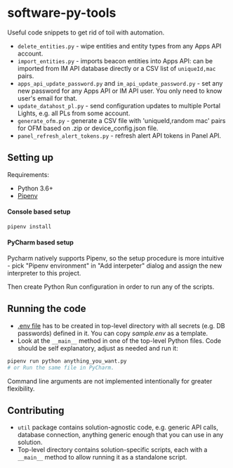 # software-py-tools
Useful code snippets to get rid of toil with automation.
* `delete_entities.py` - wipe entities and entity types from any Apps API account.
* `import_entities.py` - imports beacon entities into Apps API: can be imported from
IM API database directly or a CSV list of `uniqueId,mac` pairs.
* `apps_api_update_password.py` and `im_api_update_password.py` - set any new password
for any Apps API or IM API user. You only need to know user's email for that.
* `update_datahost_pl.py` - send configuration updates to multiple Portal Lights,
 e.g. all PLs from some account.
 * `generate_ofm.py` - generate a CSV file with 'uniqueId,random mac' pairs for OFM
 based on .zip or device_config.json file.
 * `panel_refresh_alert_tokens.py` - refresh alert API tokens in Panel API.

## Setting up
Requirements:
* Python 3.6+
* [Pipenv](https://pipenv-fork.readthedocs.io/en/latest/)

#### Console based setup
```sh
pipenv install
```

#### PyCharm based setup
Pycharm natively supports Pipenv, so the setup procedure
is more intuitive - pick "Pipenv environment" in "Add interpeter"
dialog and assign the new interpreter to this project.

Then create Python Run configuration in order to run any
of the scripts.

## Running the code
* [.env file](https://pipenv-fork.readthedocs.io/en/latest/advanced.html#automatic-loading-of-env)
has to be created in top-level directory with all secrets
(e.g. DB passwords) defined in it. You can copy *sample.env*
as a template.
* Look at the `__main__` method in one of the top-level Python files.
Code should be self explanatory, adjust as needed and run it:
```sh
pipenv run python anything_you_want.py
# or Run the same file in PyCharm.
```

Command line arguments are not implemented intentionally for greater
flexibility.


## Contributing
* `util` package contains solution-agnostic code, e.g.
generic API calls, database connection, anything generic enough that you can
use in any solution.
* Top-level directory contains solution-specific scripts,
each with a `__main__` method to allow running it as a standalone script.
